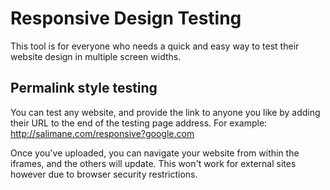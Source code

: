 # Responsive Design Testing
This tool is for everyone who needs a quick and easy way to test their website design in multiple screen widths.

## Permalink style testing
You can test any website, and provide the link to anyone you like by adding their URL to the end of the testing page address.
For example:
http://salimane.com/responsive?google.com

Once you've uploaded, you can navigate your website from within the iframes, and the others will update.
This won't work for external sites however due to browser security restrictions.
